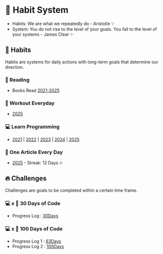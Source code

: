 # 🧭 Habit System
- Habits: We are what we repeatedly do - Aristotle ✨
- System: You do not rise to the level of your goals. You fall to the level of your systems - James Clear ✨

## 📅 Habits
Habits are systems for daily actions with long-term goals that determine our direction.

### 📖 Reading
- Books Read [2021-2025](/Habits/Reading/)

### 💪 Workout Everyday
- [2025](/Habits/WorkoutChallenge/2025.md)

### 💻 Learn Programming
- [2021](/Habits/LearnProgramming/2021.md) | [2022](/Habits/LearnProgramming/2022.md) | [2023](/Habits/LearnProgramming/2023.md) | [2024](/Habits/LearnProgramming/2024.md) | [2025](/Habits/LearnProgramming/2025.md)

### 📝 One Article Every Day
- [2025](/Habits/OneArticleEveryday/) - Streak: 12 Days 🔥

## 🔥 Challenges
Challenges are goals to be completed within a certain time frame.

### 💻 x 📆 30 Days of Code
- Progress Log : [30Days](/Challenges/30DaysOfCode/)

### 💻 x 💯 100 Days of Code
- Progress Log 1 : [63Days](/Challenges/100DaysOfCode/1-100DaysOfCode.md)
- Progress Log 2 : [100Days](/Challenges/100DaysOfCode/2-100DaysOfCode.md)
